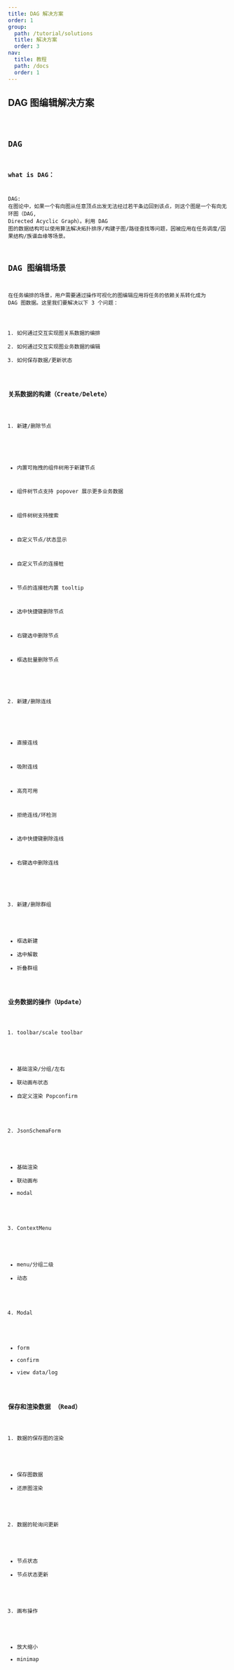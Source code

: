 ```yaml
---
title: DAG 解决方案
order: 1
group:
  path: /tutorial/solutions
  title: 解决方案
  order: 3
nav:
  title: 教程
  path: /docs
  order: 1
---
```


## DAG 图编辑解决方案

<code src="./demos/basic/index.tsx" compact transform classname="dag-solution" />

## DAG

### what is DAG：

DAG: 在图论中，如果一个有向图从任意顶点出发无法经过若干条边回到该点，则这个图是一个有向无环图（DAG, Directed Acyclic Graph）。利用 DAG 图的数据结构可以使用算法解决拓扑排序/构建子图/路径查找等问题，因被应用在任务调度/因果结构/族谱血缘等场景。

## DAG 图编辑场景

在任务编排的场景，用户需要通过操作可视化的图编辑应用将任务的依赖关系转化成为 DAG 图数据。这里我们要解决以下 3 个问题：

1. 如何通过交互实现图关系数据的编排
2. 如何通过交互实现图业务数据的编辑
3. 如何保存数据/更新状态

### 关系数据的构建（Create/Delete）

1. 新建/删除节点

- 内置可拖拽的组件树用于新建节点
- 组件树节点支持 popover 展示更多业务数据
- 组件树树支持搜索

- 自定义节点/状态显示
- 自定义节点的连接桩
- 节点的连接桩内置 tooltip

- 选中快捷键删除节点
- 右键选中删除节点
- 框选批量删除节点

2. 新建/删除连线

- 直接连线
- 吸附连线
- 高亮可用
- 拒绝连线/环检测

- 选中快捷键删除连线
- 右键选中删除连线

3. 新建/删除群组

- 框选新建
- 选中解散
- 折叠群组

### 业务数据的操作（Update）

1. toolbar/scale toolbar

- 基础渲染/分组/左右
- 联动画布状态
- 自定义渲染 Popconfirm

2. JsonSchemaForm

- 基础渲染
- 联动画布
- modal

3. ContextMenu

- menu/分组二级
- 动态

4. Modal

- form
- confirm
- view data/log

### 保存和渲染数据 （Read）

1. 数据的保存图的渲染

- 保存图数据
- 还原图渲染

2. 数据的轮询问更新

- 节点状态
- 节点状态更新

3. 画布操作

- 放大缩小
- minimap
